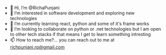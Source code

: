 - 👋 Hi, I’m @RichaPunjani
- 👀 I’m interested in software development and exploring new technologies
- 🌱 I’m currently learning react, python and some of it's frame works
- 💞️ I’m looking to collaborate on python or .net technologies  but I am open to other tech stacks if that means I get to learn something intresting
- 📫 How to reach me?... you can reach out to me at richpunjani.rp@gmail.com

